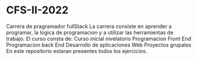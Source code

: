 # CFS-II-2022
Carrera de pragramador fullStack
La carrera consiste en aprender a programar, la logica de programacion y a utilizar las herramientas de trabajo.
El curso consta de:
Curso inicial nivelatorio
Programacion Front End
Programacion back End
Desarrollo de aplicaciones Web
Proyectos grupales
En este repositorio estaran presentes todos los ejercicios.

